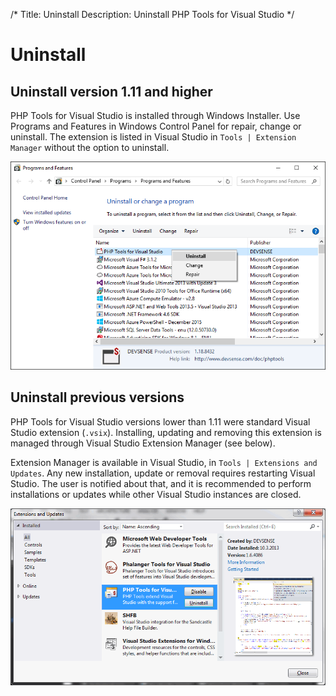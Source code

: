 /*
Title: Uninstall
Description: Uninstall PHP Tools for Visual Studio
*/

# Uninstall

## Uninstall version 1.11 and higher

PHP Tools for Visual Studio is installed through Windows Installer. Use Programs and Features in Windows Control Panel for repair, change or uninstall. The extension is listed in Visual Studio in `Tools | Extension Manager` without the option to uninstall.

![Uninstall from Control Panel](imgs/phptools-uninstall.png)

## Uninstall previous versions

PHP Tools for Visual Studio versions lower than 1.11 were standard Visual Studio extension (`.vsix`). Installing, updating and removing this extension is managed through Visual Studio Extension Manager (see below).

Extension Manager is available in Visual Studio, in `Tools | Extensions and Updates`.
Any new installation, update or removal requires restarting Visual Studio. The user is notified about that, and it is recommended to perform installations or updates while other Visual Studio instances are closed.

![Uninstall from Extension manager](imgs/uninstall-extension-manager.png)